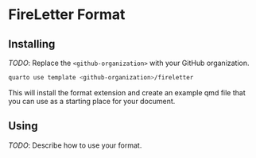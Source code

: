 # FireLetter Format

## Installing

_TODO_: Replace the `<github-organization>` with your GitHub organization.

```bash
quarto use template <github-organization>/fireletter
```

This will install the format extension and create an example qmd file
that you can use as a starting place for your document.

## Using

_TODO_: Describe how to use your format.

